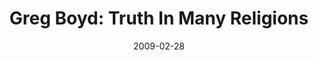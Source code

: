 ---
layout: media
category: media
title: "Greg Boyd: Truth In Many Religions"
date: 2009-02-28
description: "Dr. Greg Boyd discusses why we can find truth in many different religious expressions."
yt-embed-url: "//www.youtube.com/embed/nS2pYP3nvbA"
video: "http://s3.amazonaws.com/crossroads-media/other-media/video/Boyd2-1.mp4"
video-poster: "http://s3.amazonaws.com/crossroads-media/images/Boyd2-1-still.jpg"
---